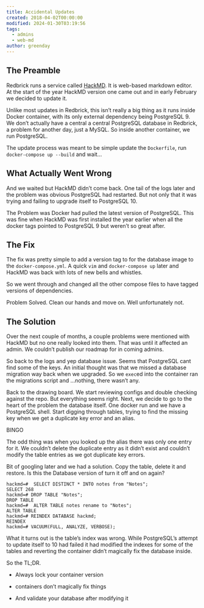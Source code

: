 ```yaml
---
title: Accidental Updates
created: 2018-04-02T00:00:00
modified: 2024-01-30T03:19:56
tags:
  - admins
  - web-md
author: greenday
---
```


The Preamble
------------

Redbrick runs a service called [HackMD](https://md.redbrick.dcu.ie/). It is web-based markdown editor. At the start of the year HackMD version one came out and in early February we decided to update it.

Unlike most updates in Redbrick, this isn’t really a big thing as it runs inside Docker container, with its only external dependency being PostgreSQL 9. We don’t actually have a central a central PostgreSQL database in Redbrick, a problem for another day, just a MySQL. So inside another container, we run PostgreSQL.

The update process was meant to be simple update the `Dockerfile`, run `docker-compose up --build` and wait…

What Actually Went Wrong
------------------------

And we waited but HackMD didn’t come back. One tail of the logs later and the problem was obvious PostgreSQL had restarted. But not only that it was trying and failing to upgrade itself to PostgreSQL 10.

The Problem was Docker had pulled the latest version of PostgreSQL. This was fine when HackMD was first installed the year earlier when all the docker tags pointed to PostgreSQL 9 but weren’t so great after.

The Fix
-------

The fix was pretty simple to add a version tag to for the database image to the `docker-compose.yml`. A quick `vim` and `docker-compose up` later and HackMD was back with lots of new bells and whistles.

So we went through and changed all the other compose files to have tagged versions of dependencies.

Problem Solved. Clean our hands and move on. Well unfortunately not.

The Solution
------------

Over the next couple of months, a couple problems were mentioned with HackMD but no one really looked into them. That was until it affected an admin. We couldn’t publish our roadmap for in coming admins.

So back to the logs and yep database issue. Seems that PostgreSQL cant find some of the keys. An initial thought was that we missed a database migration way back when we upgraded. So we `exec`ed into the container ran the migrations script and …nothing, there wasn’t any.

Back to the drawing board. We start reviewing configs and double checking against the repo. But everything seems right. Next, we decide to go to the heart of the problem the database itself. One docker run and we have a PostgreSQL shell. Start digging through tables, trying to find the missing key when we get a duplicate key error and an alias.

BINGO

The odd thing was when you looked up the alias there was only one entry for it. We couldn’t delete the duplicate entry as it didn’t exist and couldn’t modify the table entries as we got duplicate key errors.

Bit of googling later and we had a solution. Copy the table, delete it and restore. Is this the Database version of turn it off and on again?

```
hackmd=#  SELECT DISTINCT * INTO notes from "Notes";
SELECT 268
hackmd=# DROP TABLE "Notes";
DROP TABLE
hackmd=#  ALTER TABLE notes rename to "Notes";
ALTER TABLE
hackmd=# REINDEX DATABASE hackmd;
REINDEX
hackmd=# VACUUM(FULL, ANALYZE, VERBOSE);

```

What it turns out is the table’s index was wrong. While PostgreSQL’s attempt to update itself to 10 had failed it had modified the indexes for some of the tables and reverting the container didn’t magically fix the database inside.

So the TL;DR.

* Always lock your container version

* containers don’t magically fix things

* And validate your database after modifying it
